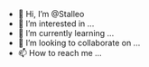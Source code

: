 - 👋 Hi, I’m @Stalleo
- 👀 I’m interested in ...
- 🌱 I’m currently learning ...
- 💞️ I’m looking to collaborate on ...
- 📫 How to reach me ...

<!---
Stalleo/Stalleo is a ✨ special ✨ repository because its `README.md` (this file) appears on your GitHub profile.
You can click the Preview link to take a look at your changes.
--->
